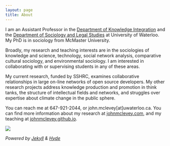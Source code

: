 ```yaml
---
layout: page
title: About
---
```


I am an Assistant Professor in the [Department of Knowledge Integration](https://uwaterloo.ca/knowledge-integration/node/1) and the [Department of Sociology and Legal Studies](https://uwaterloo.ca/sociology-and-legal-studies/) at University of Waterloo. My PhD is in sociology from McMaster University. 

Broadly, my research and teaching interests are in the sociologies of knowledge and science, technology, social network analysis, comparative cultural sociology, and environmental sociology. I am interested in collaborating with or supervising students in any of these areas.

My current research, funded by SSHRC, examines collaborative relationships in large on-line networks of open source developers. My other research projects address knowledge production and promotion in think tanks, the structure of intellectual fields and networks, and struggles over expertise about climate change in the public sphere. 

You can reach me at 647-921-2044, or john.mclevey[at]uwaterloo.ca. You can find more information about my research at [johnmclevey.com](johnmclevey.com), and my teaching at [johnmclevey.github.io](johnmclevey.github.io).

![](http://mclevey.github.io/images/johnmclevey.jpg)  

*Powered by [Jekyll](http://jekyllrb.com/) & [Hyde](https://github.com/poole/hyde)* 